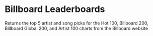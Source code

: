 # Billboard Leaderboards

Returns the top 5 artist and song picks for the Hot 100, Billboard 200, Billboard Global 200, and Artist 100 charts from the Billboard website
